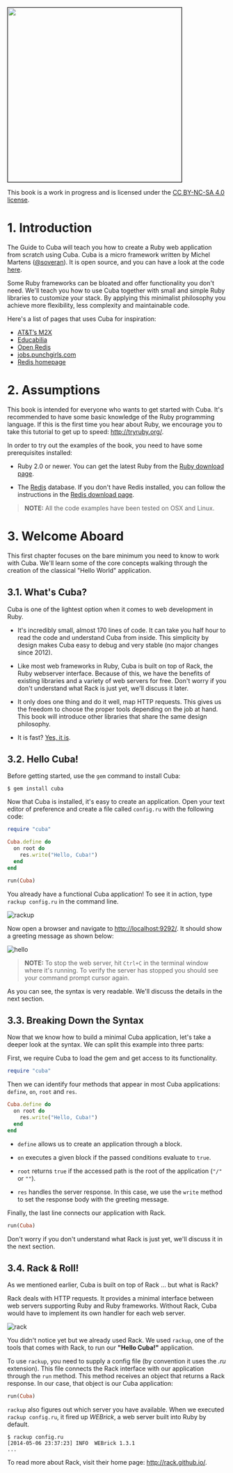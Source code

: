 <img src="/img/cover.png" style="border: 1px solid black; width: 400px;"/>

This book is a work in progress and is licensed under the
[CC BY-NC-SA 4.0 license](http://creativecommons.org/licenses/by-nc-sa/4.0/).

# 1. Introduction

The Guide to Cuba will teach you how to create a Ruby web
application from scratch using Cuba. Cuba is a micro framework
written by Michel Martens ([@soveran](https://twitter.com/soveran)).
It is open source, and you can have a look at the code
[here](https://github.com/soveran/cuba).

Some Ruby frameworks can be bloated and offer functionality you don't
need. We'll teach you how to use Cuba together with small and simple Ruby
libraries to customize your stack. By applying this minimalist philosophy
you achieve more flexibility, less complexity and maintainable code.

Here's a list of pages that uses Cuba for inspiration:

- [AT&T’s M2X](https://m2x.att.com)
- [Educabilia](http://educabilia.com)
- [Open Redis](https://openredis.com)
- [jobs.punchgirls.com](https://jobs.punchgirls.com)
- [Redis homepage](http://redis.io)

# 2. Assumptions

This book is intended for everyone who wants to get started with Cuba.
It's recommended to have some basic knowledge of the Ruby programming
language. If this is the first time you hear about Ruby, we encourage
you to take this tutorial to get up to speed: <http://tryruby.org/>.

In order to try out the examples of the book, you need to have some
prerequisites installed:

* Ruby 2.0 or newer. You can get the latest Ruby from the
  [Ruby download page](https://www.ruby-lang.org/en/downloads/).

* The [Redis](http://redis.io) database. If you don't have Redis installed,
  you can follow the instructions in the [Redis download page](http://redis.io/download).

> **NOTE:** All the code examples have been tested on OSX and Linux.

# 3. Welcome Aboard

This first chapter focuses on the bare minimum you need to know to work
with Cuba. We'll learn some of the core concepts walking through the
creation of the classical "Hello World" application.

## 3.1. What's Cuba?

Cuba is one of the lightest option when it comes to web development
in Ruby.

* It's incredibly small, almost 170 lines of code. It can take you half hour
  to read the code and understand Cuba from inside. This simplicity by design
  makes Cuba easy to debug and very stable (no major changes since 2012).

* Like most web frameworks in Ruby, Cuba is built on top of Rack, the Ruby
  webserver interface. Because of this, we have the benefits of existing
  libraries and a variety of web servers for free. Don't worry if you don't
  understand what Rack is just yet, we'll discuss it later.

* It only does one thing and do it well, map HTTP requests. This gives us
  the freedom to choose the proper tools depending on the job at hand. This
  book will introduce other libraries that share the same design philosophy.

* It is fast? [Yes, it is](https://github.com/luislavena/bench-micro).

## 3.2. Hello Cuba!

Before getting started, use the `gem` command to install Cuba:

```no-highlight
$ gem install cuba
```

Now that Cuba is installed, it's easy to create an application. Open
your text editor of preference and create a file called `config.ru` with
the following code:

```ruby
require "cuba"

Cuba.define do
  on root do
    res.write("Hello, Cuba!")
  end
end

run(Cuba)
```

You already have a functional Cuba application! To see it in action, type
`rackup config.ru` in the command line.

![rackup](/img/book/rackup.png)

Now open a browser and navigate to <http://localhost:9292/>. It should
show a greeting message as shown below:

![hello](/img/book/hello.png)

> **NOTE:** To stop the web server, hit `Ctrl+C` in the terminal window
where it's running. To verify the server has stopped you should see your
command prompt cursor again.

As you can see, the syntax is very readable. We'll discuss the details
in the next section.

## 3.3. Breaking Down the Syntax

Now that we know how to build a minimal Cuba application, let's take a deeper
look at the syntax. We can split this example into three parts:

First, we require Cuba to load the gem and get access to
its functionality.

```ruby
require "cuba"
```

Then we can identify four methods that appear in most Cuba
applications: `define`, `on`, `root` and `res`.

```ruby
Cuba.define do
  on root do
    res.write("Hello, Cuba!")
  end
end
```

* `define` allows us to create an application through a block.

* `on` executes a given block if the passed conditions evaluate to `true`.

* `root` returns `true` if the accessed path is the root of the
  application (`"/"` or `""`).

* `res` handles the server response. In this case, we use the `write`
  method to set the response body with the greeting message.

Finally, the last line connects our application with Rack.

```ruby
run(Cuba)
```

Don't worry if you don't understand what Rack is just yet, we'll discuss
it in the next section.

## 3.4. Rack & Roll!

As we mentioned earlier, Cuba is built on top of Rack ... but what is Rack?

Rack deals with HTTP requests. It provides a minimal interface between web
servers supporting Ruby and Ruby frameworks. Without Rack, Cuba would have
to implement its own handler for each web server.

![rack](/img/book/rack.png)

You didn't notice yet but we already used Rack. We used `rackup`, one of
the tools that comes with Rack, to run our **"Hello Cuba!"** application.

To use `rackup`, you need to supply a config file (by convention it uses
the *.ru* extension). This file connects the Rack interface with our
application through the `run` method. This method receives an object that
returns a Rack response. In our case, that object is our Cuba application:

```ruby
run(Cuba)
```

`rackup` also figures out which server you have available. When we
executed `rackup config.ru`, it fired up *WEBrick*, a web server
built into Ruby by default.

```no-highlight
$ rackup config.ru
[2014-05-06 23:37:23] INFO  WEBrick 1.3.1
...
```

To read more about Rack, visit their home page: <http://rack.github.io/>.
